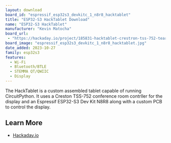```yaml
---
layout: download
board_id: "espressif_esp32s3_devkitc_1_n8r8_hacktablet"
title: "ESP32-S3 HackTablet Download"
name: "ESP32-S3 HackTablet"
manufacturer: "Kevin Matocha"
board_url:
 - "https://hackaday.io/project/185831-hacktablet-crestron-tss-752-teardown-rebuild"
board_image: "espressif_esp32s3_devkitc_1_n8r8_hacktablet.jpg"
date_added: 2023-10-27
family: esp32s3
features:
  - Wi-Fi
  - Bluetooth/BTLE
  - STEMMA QT/QWIIC
  - Display
---
```


The HackTablet is a custom assembled tablet capable of running CircuitPython. It uses a Creston TSS-752 conference room contrller for the display and an Espressif ESP32-S3 Dev Kit N8R8 along with a custom PCB to control the display.

## Learn More

* [Hackaday.io](https://hackaday.io/project/185831-hacktablet-crestron-tss-752-teardown-rebuild)
